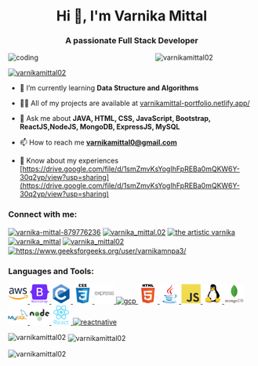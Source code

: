 <h1 align="center">Hi 👋, I'm Varnika Mittal</h1>
<h3 align="center">A passionate Full Stack Developer</h3>

<img align="left" alt="coding" width="300" src="https://user-images.githubusercontent.com/74038190/236119160-976a0405-caa7-470c-9356-16d43402ea0a.gif">

<p align="left"> <img src="https://komarev.com/ghpvc/?username=varnikamittal02&label=Profile%20views&color=0e75b6&style=flat" alt="varnikamittal02" /> </p>

<p align="left"> <a href="https://github.com/ryo-ma/github-profile-trophy"><img src="https://github-profile-trophy.vercel.app/?username=varnikamittal02" alt="varnikamittal02" /></a> </p>

- 🌱 I’m currently learning **Data Structure and Algorithms**

- 👨‍💻 All of my projects are available at [varnikamittal-portfolio.netlify.app/](varnikamittal-portfolio.netlify.app/)

- 💬 Ask me about **JAVA, HTML, CSS, JavaScript, Bootstrap, ReactJS,NodeJS, MongoDB, ExpressJS, MySQL**

- 📫 How to reach me **varnikamittal0@gmail.com**

- 📄 Know about my experiences [https://drive.google.com/file/d/1smZmvKsYogIhFpREBa0mQKW6Y-30q2yp/view?usp=sharing](https://drive.google.com/file/d/1smZmvKsYogIhFpREBa0mQKW6Y-30q2yp/view?usp=sharing)

<h3 align="left">Connect with me:</h3>
<p align="left">
<a href="https://linkedin.com/in/varnika-mittal-879776236" target="blank"><img align="center" src="https://raw.githubusercontent.com/rahuldkjain/github-profile-readme-generator/master/src/images/icons/Social/linked-in-alt.svg" alt="varnika-mittal-879776236" height="30" width="40" /></a>
<a href="https://instagram.com/varnika_mittal.02" target="blank"><img align="center" src="https://raw.githubusercontent.com/rahuldkjain/github-profile-readme-generator/master/src/images/icons/Social/instagram.svg" alt="varnika_mittal.02" height="30" width="40" /></a>
<a href="https://www.youtube.com/c/the artistic varnika" target="blank"><img align="center" src="https://raw.githubusercontent.com/rahuldkjain/github-profile-readme-generator/master/src/images/icons/Social/youtube.svg" alt="the artistic varnika" height="30" width="40" /></a>
<a href="https://www.codechef.com/users/varnika_mittal" target="blank"><img align="center" src="https://cdn.jsdelivr.net/npm/simple-icons@3.1.0/icons/codechef.svg" alt="varnika_mittal" height="30" width="40" /></a>
<a href="https://www.leetcode.com/varnika_mittal02" target="blank"><img align="center" src="https://raw.githubusercontent.com/rahuldkjain/github-profile-readme-generator/master/src/images/icons/Social/leet-code.svg" alt="varnika_mittal02" height="30" width="40" /></a>
<a href="https://auth.geeksforgeeks.org/user/https://www.geeksforgeeks.org/user/varnikamnpa3/" target="blank"><img align="center" src="https://raw.githubusercontent.com/rahuldkjain/github-profile-readme-generator/master/src/images/icons/Social/geeks-for-geeks.svg" alt="https://www.geeksforgeeks.org/user/varnikamnpa3/" height="30" width="40" /></a>
</p>

<h3 align="left">Languages and Tools:</h3>
<p align="left"> <a href="https://aws.amazon.com" target="_blank" rel="noreferrer"> <img src="https://raw.githubusercontent.com/devicons/devicon/master/icons/amazonwebservices/amazonwebservices-original-wordmark.svg" alt="aws" width="40" height="40"/> </a> <a href="https://getbootstrap.com" target="_blank" rel="noreferrer"> <img src="https://raw.githubusercontent.com/devicons/devicon/master/icons/bootstrap/bootstrap-plain-wordmark.svg" alt="bootstrap" width="40" height="40"/> </a> <a href="https://www.cprogramming.com/" target="_blank" rel="noreferrer"> <img src="https://raw.githubusercontent.com/devicons/devicon/master/icons/c/c-original.svg" alt="c" width="40" height="40"/> </a> <a href="https://www.w3schools.com/css/" target="_blank" rel="noreferrer"> <img src="https://raw.githubusercontent.com/devicons/devicon/master/icons/css3/css3-original-wordmark.svg" alt="css3" width="40" height="40"/> </a> <a href="https://expressjs.com" target="_blank" rel="noreferrer"> <img src="https://raw.githubusercontent.com/devicons/devicon/master/icons/express/express-original-wordmark.svg" alt="express" width="40" height="40"/> </a> <a href="https://cloud.google.com" target="_blank" rel="noreferrer"> <img src="https://www.vectorlogo.zone/logos/google_cloud/google_cloud-icon.svg" alt="gcp" width="40" height="40"/> </a> <a href="https://www.w3.org/html/" target="_blank" rel="noreferrer"> <img src="https://raw.githubusercontent.com/devicons/devicon/master/icons/html5/html5-original-wordmark.svg" alt="html5" width="40" height="40"/> </a> <a href="https://www.java.com" target="_blank" rel="noreferrer"> <img src="https://raw.githubusercontent.com/devicons/devicon/master/icons/java/java-original.svg" alt="java" width="40" height="40"/> </a> <a href="https://developer.mozilla.org/en-US/docs/Web/JavaScript" target="_blank" rel="noreferrer"> <img src="https://raw.githubusercontent.com/devicons/devicon/master/icons/javascript/javascript-original.svg" alt="javascript" width="40" height="40"/> </a> <a href="https://www.linux.org/" target="_blank" rel="noreferrer"> <img src="https://raw.githubusercontent.com/devicons/devicon/master/icons/linux/linux-original.svg" alt="linux" width="40" height="40"/> </a> <a href="https://www.mongodb.com/" target="_blank" rel="noreferrer"> <img src="https://raw.githubusercontent.com/devicons/devicon/master/icons/mongodb/mongodb-original-wordmark.svg" alt="mongodb" width="40" height="40"/> </a> <a href="https://www.mysql.com/" target="_blank" rel="noreferrer"> <img src="https://raw.githubusercontent.com/devicons/devicon/master/icons/mysql/mysql-original-wordmark.svg" alt="mysql" width="40" height="40"/> </a> <a href="https://nodejs.org" target="_blank" rel="noreferrer"> <img src="https://raw.githubusercontent.com/devicons/devicon/master/icons/nodejs/nodejs-original-wordmark.svg" alt="nodejs" width="40" height="40"/> </a> <a href="https://reactjs.org/" target="_blank" rel="noreferrer"> <img src="https://raw.githubusercontent.com/devicons/devicon/master/icons/react/react-original-wordmark.svg" alt="react" width="40" height="40"/> </a> <a href="https://reactnative.dev/" target="_blank" rel="noreferrer"> <img src="https://reactnative.dev/img/header_logo.svg" alt="reactnative" width="40" height="40"/> </a> </p>

<p><img align="left" src="https://github-readme-stats.vercel.app/api/top-langs?username=varnikamittal02&show_icons=true&locale=en&layout=compact" alt="varnikamittal02" /></p>

<p>&nbsp;<img align="center" src="https://github-readme-stats.vercel.app/api?username=varnikamittal02&show_icons=true&locale=en" alt="varnikamittal02" /></p>

<p><img align="center" src="https://github-readme-streak-stats.herokuapp.com/?user=varnikamittal02&" alt="varnikamittal02" /></p>
